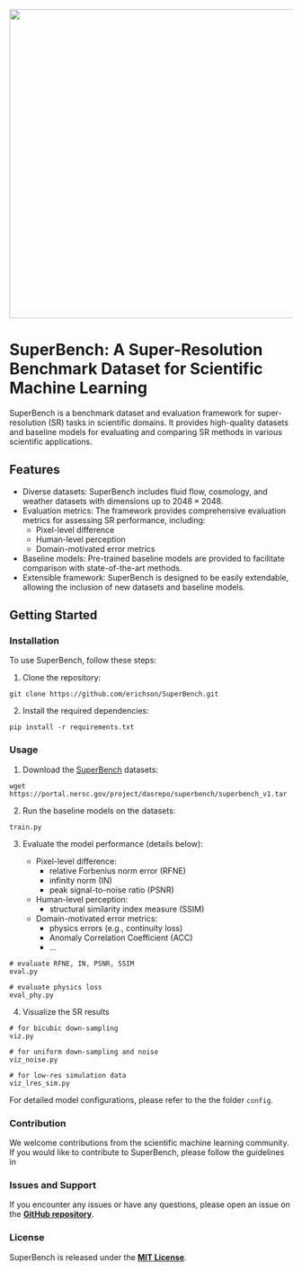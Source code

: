 <img src="https://github.com/erichson/SuperBench/blob/main/SuperBench.png" width="550">

# SuperBench: A Super-Resolution Benchmark Dataset for Scientific Machine Learning

SuperBench is a benchmark dataset and evaluation framework for super-resolution (SR) tasks in scientific domains. It provides high-quality datasets and baseline models for evaluating and comparing SR methods in various scientific applications.

## Features

- Diverse datasets: SuperBench includes fluid flow, cosmology, and weather datasets with dimensions up to $2048\times2048$.
- Evaluation metrics: The framework provides comprehensive evaluation metrics for assessing SR performance, including: 
    - Pixel-level difference
    - Human-level perception
    - Domain-motivated error metrics
- Baseline models: Pre-trained baseline models are provided to facilitate comparison with state-of-the-art methods.
- Extensible framework: SuperBench is designed to be easily extendable, allowing the inclusion of new datasets and baseline models.

## Getting Started

### Installation

To use SuperBench, follow these steps:

1. Clone the repository:

```shell
git clone https://github.com/erichson/SuperBench.git
```

2. Install the required dependencies:
```shell
pip install -r requirements.txt
```

### Usage

1. Download the [SuperBench](https://portal.nersc.gov/project/dasrepo/superbench/superbench_v1.tar) datasets:
```shell
wget https://portal.nersc.gov/project/dasrepo/superbench/superbench_v1.tar
```

2. Run the baseline models on the datasets:
```shell
train.py
```

3. Evaluate the model performance (details below):

    - Pixel-level difference: 
        - relative Forbenius norm error (RFNE)
        - infinity norm (IN)
        - peak signal-to-noise ratio (PSNR)
    - Human-level perception: 
        - structural similarity index measure (SSIM)
    - Domain-motivated error metrics:
        - physics errors (e.g., continuity loss)
        - Anomaly Correlation Coefficient (ACC)
        - ...

```shell
# evaluate RFNE, IN, PSNR, SSIM
eval.py 

# evaluate physics loss
eval_phy.py 
```

4. Visualize the SR results
```shell
# for bicubic down-sampling
viz.py  

# for uniform down-sampling and noise
viz_noise.py

# for low-res simulation data
viz_lres_sim.py  
```

For detailed model configurations, please refer to the the folder ```config```.


### Contribution

We welcome contributions from the scientific machine learning community. If you would like to contribute to SuperBench, please follow the guidelines in

### Issues and Support

If you encounter any issues or have any questions, please open an issue on the <u>**GitHub repository**</u>.


### License

SuperBench is released under the <u>**MIT License**</u>.
